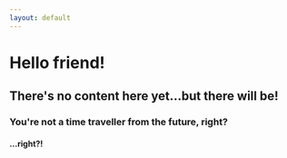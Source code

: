 ```yaml
---
layout: default
---
```


# Hello friend!
## There's no content here yet...but there will be!
### You're not a time traveller from the future, right?
#### ...right?!
